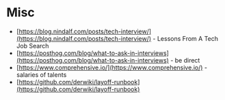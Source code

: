 # Misc

- [https://blog.nindalf.com/posts/tech-interview/](https://blog.nindalf.com/posts/tech-interview/) - Lessons From A Tech Job Search
- [https://posthog.com/blog/what-to-ask-in-interviews](https://posthog.com/blog/what-to-ask-in-interviews) - be direct
- [https://www.comprehensive.io/](https://www.comprehensive.io/) - salaries of talents
- [https://github.com/derwiki/layoff-runbook](https://github.com/derwiki/layoff-runbook)
